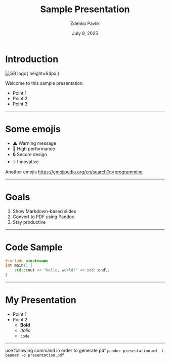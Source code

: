 ﻿---
title: Sample Presentation
author: Zdenko Pavlik
date: July 9, 2025
lang: en-US
institute: Scheidt&Bachmann Slovakia s.r.o.    
pdf-engine: lualatex
mainfont: "Segoe UI Emoji"
---

# Introduction

![SB logo](images/sb_logo.png){ height=64px }

Welcome to this sample presentation.

- Point 1
- Point 2
- Point 3

---

# Some emojis

- ⚠️ Warning message
- 🚀 High performance
- 🔒 Secure design
- 💡 Innovative

Another emojis
https://emojipedia.org/en/search?q=programming

---

# Goals

1. Show Markdown-based slides
2. Convert to PDF using Pandoc
3. Stay productive

---

# Code Sample

```cpp
#include <iostream>
int main() {
    std::cout << "Hello, world!" << std::endl;
}
```

---

# My Presentation
- Point 1
- Point 2
    - **Bold**
    - _Italic_
    - `code`

---

use following command in order to generate pdf
```pandoc presentation.md -t beamer -o presentation.pdf```